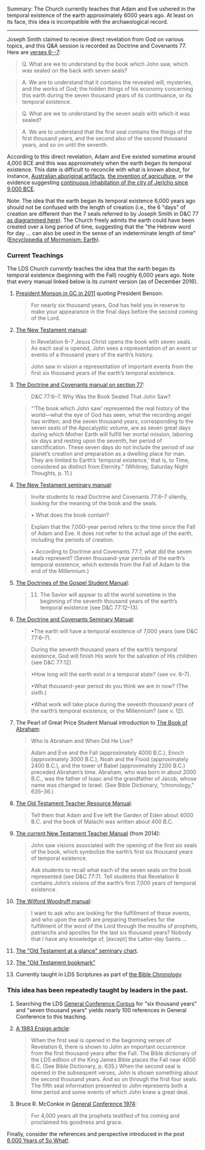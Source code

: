 Summary: The Church currently teaches that Adam and Eve ushered in the temporal existence of the earth approximately 6000 years ago.  At least on its face, this idea is incompatible with the archaeological record.

---

Joseph Smith claimed to receive direct revelation from God on various topics, and this Q&A session is recorded as Doctrine and Covenants 77.  Here are [verses 6--7](https://www.lds.org/scriptures/dc-testament/dc/77.6-7):

> Q. What are we to understand by the book which John saw, which was sealed on the back with seven seals?

> A. We are to understand that it contains the revealed will, mysteries, and the works of God; the hidden things of his economy concerning this earth during the seven thousand years of its continuance, or its temporal existence.

> Q. What are we to understand by the seven seals with which it was sealed?

> A. We are to understand that the first seal contains the things of the first thousand years, and the second also of the second thousand years, and so on until the seventh.

According to this direct revelation, Adam and Eve existed sometime around 4,000 BCE and this was approximately when the earth began its temporal existence.  This date is difficult to reconcile with what is known about, for instance, [Australian aboriginal artifacts](https://en.wikipedia.org/wiki/History_of_Indigenous_Australians#Origins), [the invention of agriculture](https://en.wikipedia.org/wiki/History_of_agriculture), or the evidence suggesting [continuous inhabitation of the city of Jericho since 9,000 BCE](https://en.wikipedia.org/wiki/Jericho#History_and_archaeology).

Note: The idea that the earth began its temporal existence 6,000 years ago should not be confused with the length of creation (i.e., the 6 "days" of creation are different than the 7 seals referred to by Joseph Smith in D&C 77 [as diagrammed here](http://ndbf.net/002m/Overview.jpg)).  The Church freely admits the earth could have been created over a long period of time, suggesting that the "the Hebrew word for day ... can also be used in the sense of an indeterminate length of time" ([Encyclopedia of Mormonism: Earth](http://eom.byu.edu/index.php/Earth)).

### Current Teachings

The LDS Church *currently* teaches the idea that the earth began its temporal existence (beginning with the Fall) roughly 6,000 years ago.  Note that every manual linked below is its *current* version (as of December 2016).

1. [President Monson in GC in 2011](https://www.lds.org/general-conference/2011/10/dare-to-stand-alone?lang=eng) quoting President Benson:

    > For nearly six thousand years, God has held you in reserve to make your appearance in the final days before the second coming of the Lord.

2. [The New Testament manual](https://www.lds.org/manual/new-testament-teacher-resource-manual/the-revelation-of-saint-john-the-divine/revelation-6-7?lang=eng):

    > In Revelation 6–7 Jesus Christ opens the book with seven seals. As each seal is opened, John sees a representation of an event or events of a thousand years of the earth’s history.

    > John saw in vision a representation of important events from the first six thousand years of the earth’s temporal existence.

3. [The Doctrine and Covenants manual on section 77](https://www.lds.org/manual/doctrine-and-covenants-student-manual/section-69-80/section-77-questions-and-answers-on-the-book-of-revelation?lang=eng):

    > D&C 77:6–7. Why Was the Book Sealed That John Saw?

    > “‘The book which John saw’ represented the real history of the world—what the eye of God has seen, what the recording angel has written; and the seven thousand years, corresponding to the seven seals of the Apocalyptic volume, are as seven great days during which Mother Earth will fulfill her mortal mission, laboring six days and resting upon the seventh, her period of sanctification. These seven days do not include the period of our planet’s creation and preparation as a dwelling place for man. They are limited to Earth’s ‘temporal existence,’ that is, to Time, considered as distinct from Eternity.” (Whitney, Saturday Night Thoughts, p. 11.)

4. [The New Testament seminary manual](https://www.lds.org/manual/new-testament-seminary-teacher-manual/introduction-to-the-revelation-of-st-john-the-divine/lesson-153-revelation-4-5?lang=eng):

    > Invite students to read Doctrine and Covenants 77:6–7 silently, looking for the meaning of the book and the seals.

    > • What does the book contain?

    > Explain that the 7,000-year period refers to the time since the Fall of Adam and Eve. It does not refer to the actual age of the earth, including the periods of creation.

    > • According to Doctrine and Covenants 77:7, what did the seven seals represent? (Seven thousand-year periods of the earth’s temporal existence, which extends from the Fall of Adam to the end of the Millennium.)

5. [The Doctrines of the Gospel Student Manual](https://www.lds.org/manual/doctrines-of-the-gospel-student-manual/chapter-36-the-lords-second-coming?lang=eng):

    > 11. The Savior will appear to all the world sometime in the beginning of the seventh thousand years of the earth’s temporal existence (see D&C 77:12–13).

6. [The Doctrine and Covenants Seminary Manual](https://www.lds.org/manual/doctrine-and-covenants-and-church-history-seminary-teacher-resource-manual/ohio-and-missouri-period/doctrine-and-covenants-77?lang=eng):

    > •The earth will have a temporal existence of 7,000 years (see D&C 77:6–7).

    > During the seventh thousand years of the earth’s temporal existence, God will finish His work for the salvation of His children (see D&C 77:12).

    > •How long will the earth exist in a temporal state? (see vv. 6–7).

    > •What thousand-year period do you think we are in now? (The sixth.)

    > •What work will take place during the seventh thousand years of the earth’s temporal existence, or the Millennium? (see v. 12).

7. The Pearl of Great Price Student Manual introduction to [The Book of Abraham](https://www.lds.org/manual/the-pearl-of-great-price-student-manual/the-book-of-abraham?lang=eng&_r=1):

    > Who Is Abraham and When Did He Live?

    > Adam and Eve and the Fall (approximately 4000  B.C.), Enoch (approximately 3000  B.C.), Noah and the Flood (approximately 2400  B.C.), and the tower of Babel (approximately 2200  B.C.) preceded Abraham’s time. Abraham, who was born in about 2000  B.C., was the father of Isaac and the grandfather of Jacob, whose name was changed to Israel. (See Bible Dictionary, “chronology,” 635–36.)

8. [The Old Testament Teacher Resource Manual](https://www.lds.org/manual/old-testament-teacher-resource-manual/an-introduction-to-the-old-testament?lang=eng):

    > Tell them that Adam and Eve left the Garden of Eden about 4000 B.C. and the book of Malachi was written about 400 B.C.

9. [The current New Testament Teacher Manual](https://www.lds.org/manual/new-testament-teacher-manual/the-revelation-of-st-john-the-divine/lesson-54-revelation-4-11?lang=eng) (from 2014):

    > John saw visions associated with the opening of the first six seals of the book, which symbolize the earth’s first six thousand years of temporal existence.

    > Ask students to recall what each of the seven seals on the book represented (see D&C 77:7). Tell students that Revelation 6 contains John’s visions of the earth’s first 7,000 years of temporal existence.

10. [The Wilford Woodruff manual](https://www.lds.org/manual/teachings-wilford-woodruff/chapter-24?lang=eng):

    > I want to ask who are looking for the fulfillment of these events, and who upon the earth are preparing themselves for the fulfillment of the word of the Lord through the mouths of prophets, patriarchs and apostles for the last six thousand years? Nobody that I have any knowledge of, [except] the Latter-day Saints ...

11. [The "Old Testament at a glance" seminary chart](https://si.lds.org/bc/seminary/content/library/student-resources/ot/old-testament-times-at-a-glance-chart_eng.pdf).

12. [The "Old Testament bookmark"](https://seminary.lds.org/bc/content/seminary/materials/english/student-resources/old-testament-bookmarkeng.pdf)

13. Currently taught in LDS Scriptures as part of [the Bible Chronology](https://www.lds.org/scriptures/bible-chron?lang=eng)

### This idea has been repeatedly taught by leaders in the past.

1. Searching the LDS [General Conference Corpus](http://www.lds-general-conference.org/) for "six thousand years" and "seven thousand years" yields nearly 100 references in General Conference to this teaching.

2. [A 1983 Ensign article](https://www.lds.org/ensign/1983/10/book-of-revelation-overview?lang=eng):

    > When the first seal is opened in the beginning verses of Revelation 6, there is shown to John an important occurrence from the first thousand years after the Fall. The Bible dictionary of the LDS edition of the King James Bible places the Fall near 4000 B.C. (See Bible Dictionary, p. 635.) When the second seal is opened in the subsequent verses, John is shown something about the second thousand years. And so on through the first four seals. The fifth seal information presented to John represents both a time period and some events of which John knew a great deal.

3. Bruce R. McConkie in [General Conference 1974](https://www.lds.org/general-conference/1974/04/god-foreordains-his-prophets-and-his-people?lang=eng):

    >  For 4,000 years all the prophets testified of his coming and proclaimed his goodness and grace.

Finally, consider the references and perspective introduced in the post [6,000 Years of So What!](http://thoughtsonthingsandstuff.com/6000-years-of-so-what/).
